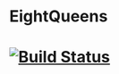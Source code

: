 # EightQueens
[![Build Status](https://travis-ci.org/billhu1996/EightQueens.svg?branch=master)](https://travis-ci.org/billhu1996/EightQueens)
==================
